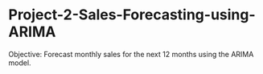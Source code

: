 # Project-2-Sales-Forecasting-using-ARIMA
Objective: Forecast monthly sales for the next 12 months using the ARIMA model.

